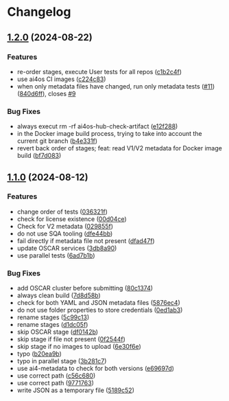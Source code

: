 # Changelog

## [1.2.0](https://github.com/ai4os/ai4os-hub-qa/compare/v1.1.0...v1.2.0) (2024-08-22)


### Features

* re-order stages, execute User tests for all repos ([c1b2c4f](https://github.com/ai4os/ai4os-hub-qa/commit/c1b2c4f937ab1f3721e3a783329e2700ba5e42c9))
* use ai4os CI images ([c224c83](https://github.com/ai4os/ai4os-hub-qa/commit/c224c83d212769f541c711d33da0b89007a507f5))
* when only metadata files have changed, run only metadata tests ([#11](https://github.com/ai4os/ai4os-hub-qa/issues/11)) ([840d6ff](https://github.com/ai4os/ai4os-hub-qa/commit/840d6ff19280f95d3aece1d8351fb2c2fd3100bf)), closes [#9](https://github.com/ai4os/ai4os-hub-qa/issues/9)


### Bug Fixes

* always execut rm -rf ai4os-hub-check-artifact ([e12f288](https://github.com/ai4os/ai4os-hub-qa/commit/e12f288b26847024b28cb1485a4b4bf1c8759260))
* in the Docker image build process, trying to take into account the current git branch ([b4e331f](https://github.com/ai4os/ai4os-hub-qa/commit/b4e331fd8da119b37d6a2fb70c20735ba66cb580))
* revert back order of stages; feat: read V1/V2 metadata for Docker image build ([bf7d083](https://github.com/ai4os/ai4os-hub-qa/commit/bf7d083b61d14ec4e53b5f0d1674b8acfd9bd426))

## [1.1.0](https://github.com/ai4os/ai4os-hub-qa/compare/1.0.0...v1.1.0) (2024-08-12)


### Features

* change order of tests ([036321f](https://github.com/ai4os/ai4os-hub-qa/commit/036321f61a7fb24151e1fc4ad98b8e05ca9f39b0))
* check for license existence ([00d04ce](https://github.com/ai4os/ai4os-hub-qa/commit/00d04ce77756f4ed1d462723a1592d77444a2feb))
* Check for V2 metadata ([029855f](https://github.com/ai4os/ai4os-hub-qa/commit/029855f55b3eccd7a3566dea9454ed424b147d31))
* do not use SQA tooling ([dfe44bb](https://github.com/ai4os/ai4os-hub-qa/commit/dfe44bb258a3df68f94789657b9c39fdfaad7e14))
* fail directly if metadata file not present ([dfad47f](https://github.com/ai4os/ai4os-hub-qa/commit/dfad47f08ff0444b6005fef29b07444b5e885b26))
* update OSCAR services ([3db8a90](https://github.com/ai4os/ai4os-hub-qa/commit/3db8a90f1335b85136937d59af88eb3e6f37fb5d))
* use parallel tests ([6ad7b1b](https://github.com/ai4os/ai4os-hub-qa/commit/6ad7b1b37433cabe2b41298365f86065db5794a9))


### Bug Fixes

* add OSCAR cluster before submitting ([80c1374](https://github.com/ai4os/ai4os-hub-qa/commit/80c137444cba0c5c9143127d2de5fddce8166527))
* always clean build ([7d8d58b](https://github.com/ai4os/ai4os-hub-qa/commit/7d8d58b9d314fd37a0363faa1c95d24ff8efe350))
* check for both YAML and JSON metadata files ([5876ec4](https://github.com/ai4os/ai4os-hub-qa/commit/5876ec44e9b443185b8e97a6a0927dd8db5559cd))
* do not use folder properties to store credentials ([0ed1ab3](https://github.com/ai4os/ai4os-hub-qa/commit/0ed1ab39abcfe3bca4bf4f98dd2c13fd3da72930))
* rename stages ([5c99c13](https://github.com/ai4os/ai4os-hub-qa/commit/5c99c13b946936dd07e59e1a4fcdd2899cd7074a))
* rename stages ([d1dc05f](https://github.com/ai4os/ai4os-hub-qa/commit/d1dc05fc3cf989489ef2fce8ed69d3de2bdf543d))
* skip OSCAR stage ([df0142b](https://github.com/ai4os/ai4os-hub-qa/commit/df0142b7d33dd3294fc3eba046f6990e6516e28d))
* skip stage if file not present ([0f2544f](https://github.com/ai4os/ai4os-hub-qa/commit/0f2544f6dfaf1ccd6321bfbfb8390cbd93eda96f))
* skip stage if no images to upload ([6e30f6e](https://github.com/ai4os/ai4os-hub-qa/commit/6e30f6e083235f2096e68e92186b7676e7e0c112))
* typo ([b20ea9b](https://github.com/ai4os/ai4os-hub-qa/commit/b20ea9b2df392b6edd7b9fa967d0b79149dee584))
* typo in parallel stage ([3b281c7](https://github.com/ai4os/ai4os-hub-qa/commit/3b281c725476fd8fe56e8b7d4389553ed0880fec))
* use ai4-metadata to check for both versions ([e69697d](https://github.com/ai4os/ai4os-hub-qa/commit/e69697dd03845d143aa5153573b72fdfaf597843))
* use correct path ([c56c680](https://github.com/ai4os/ai4os-hub-qa/commit/c56c680e3b28aab43a5d9bb2afcdcb26ece41276))
* use correct path ([9771763](https://github.com/ai4os/ai4os-hub-qa/commit/97717631848928366d25122813cbab8ebfb09da1))
* write JSON as a temporary file ([5189c52](https://github.com/ai4os/ai4os-hub-qa/commit/5189c52b3eff67540c10f6a630ca4970b8128cfa))
